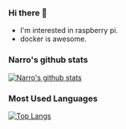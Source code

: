 ### Hi there 👋
- I'm interested in raspberry pi.
- docker is awesome.

### Narro's github stats
[![Narro's github stats](https://github-readme-stats-git-master.narrowizard.vercel.app/api?username=narrowizard&show_icons=true)](https://github.com/anuraghazra/github-readme-stats)
### Most Used Languages
[![Top Langs](https://github-readme-stats-git-master.narrowizard.vercel.app/api/top-langs/?username=narrowizard)](https://github.com/anuraghazra/github-readme-stats)